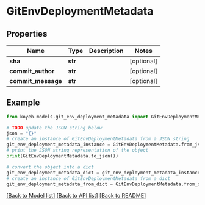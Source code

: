 # GitEnvDeploymentMetadata


## Properties

Name | Type | Description | Notes
------------ | ------------- | ------------- | -------------
**sha** | **str** |  | [optional] 
**commit_author** | **str** |  | [optional] 
**commit_message** | **str** |  | [optional] 

## Example

```python
from koyeb.models.git_env_deployment_metadata import GitEnvDeploymentMetadata

# TODO update the JSON string below
json = "{}"
# create an instance of GitEnvDeploymentMetadata from a JSON string
git_env_deployment_metadata_instance = GitEnvDeploymentMetadata.from_json(json)
# print the JSON string representation of the object
print(GitEnvDeploymentMetadata.to_json())

# convert the object into a dict
git_env_deployment_metadata_dict = git_env_deployment_metadata_instance.to_dict()
# create an instance of GitEnvDeploymentMetadata from a dict
git_env_deployment_metadata_from_dict = GitEnvDeploymentMetadata.from_dict(git_env_deployment_metadata_dict)
```
[[Back to Model list]](../README.md#documentation-for-models) [[Back to API list]](../README.md#documentation-for-api-endpoints) [[Back to README]](../README.md)


